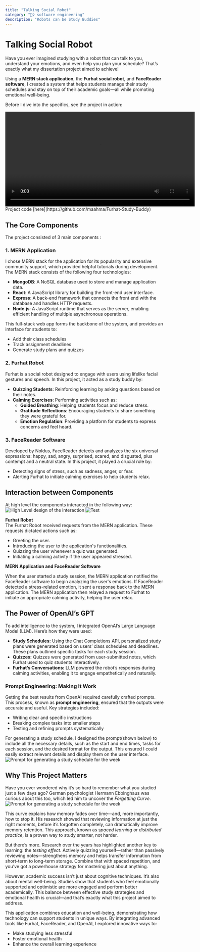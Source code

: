 ```yaml
---
title: "Talking Social Robot"
category: "🧚‍♀️ software engineering"
description: "Robots can be Study Buddies"
---
```


# Talking Social Robot

Have you ever imagined studying with a robot that can talk to you, understand your emotions, and even help you plan your schedule? That’s exactly what my dissertation project aimed to achieve!

Using a **MERN stack application**, the **Furhat social robot**, and **FaceReader software**, I created a system that helps students manage their study schedules and stay on top of their academic goals—all while promoting emotional well-being. 

Before I dive into the specifics, see the project in action:

<video controls width="600">
  <source src="post-imgs/FurhatDemo.mp4" type="video/mp4">
  Your browser does not support the video tag.
</video>
Project code [here](https://github.com/maahma/Furhat-Study-Buddy)

## **The Core Components**
The project consisted of 3 main components :

### **1. MERN Application**
I chose MERN stack for the application for its popularity and extensive community support, which provided helpful tutorials during development. The MERN stack consists of the following four technologies:
- **MongoDB**: A NoSQL database used to store and manage application data.
- **React**: A JavaScript library for building the front-end user interface.
- **Express**: A back-end framework that connects the front end with the database and handles HTTP requests.
- **Node.js**: A JavaScript runtime that serves as the server, enabling efficient handling of multiple asynchronous operations.

This full-stack web app forms the backbone of the system, and provides an interface for students to:
- Add their class schedules
- Track assignment deadlines
- Generate study plans and quizzes

### **2. Furhat Robot**
Furhat is a social robot designed to engage with users using lifelike facial gestures and speech. In this project, it acted as a study buddy by:
- **Quizzing Students**: Reinforcing learning by asking questions based on their notes.
- **Calming Exercises**: Performing activities such as:
    - **Guided Breathing**: Helping students focus and reduce stress.
    - **Gratitude Reflections**: Encouraging students to share something they were grateful for.
    - **Emotion Regulation**: Providing a platform for students to express concerns and feel heard.

### **3. FaceReader Software**
Developed by Noldus, FaceReader detects and analyzes the six universal expressions: happy, sad, angry, surprised, scared, and disgusted, plus contempt and a neutral state. In this project, it played a crucial role by:
- Detecting signs of stress, such as sadness, anger, or fear.
- Alerting Furhat to initiate calming exercises to help students relax.

## Interaction between Components
At high level the components interacted in the following way:
![High Level design of the interaction](/post-imgs/high-level-design.png)
![Test](/images/profile-pic.png)

<!-- <Image src="post-imgs/high-level-design.png" alt="High Level design of the interaction" width="700" > -->
**Furhat Robot**  
The Furhat Robot received requests from the MERN application. These requests dictated actions such as:

- Greeting the user.
- Introducing the user to the application's functionalities.
- Quizzing the user whenever a quiz was generated.
- Initiating a calming activity if the user appeared stressed.

**MERN Application and FaceReader Software**

When the user started a study session, the MERN application notified the FaceReader software to begin analyzing the user's emotions. If FaceReader detected a stress-related emotion, it sent a response back to the MERN application. The MERN application then relayed a request to Furhat to initiate an appropriate calming activity, helping the user relax.

## **The Power of OpenAI’s GPT**
To add intelligence to the system, I integrated OpenAI’s Large Language Model (LLM). Here’s how they were used:
- **Study Schedules:** Using the Chat Completions API, personalized study plans were generated based on users’ class schedules and deadlines. These plans outlined specific tasks for each study session.
- **Quizzes:** Quizzes were generated from user-submitted notes, which Furhat used to quiz students interactively.
- **Furhat’s Conversations:** LLM powered the robot’s responses during calming activities, enabling it to engage empathetically and naturally.

### **Prompt Engineering: Making It Work**
Getting the best results from OpenAI required carefully crafted prompts. This process, known as **prompt engineering**, ensured that the outputs were accurate and useful. Key strategies included:
- Writing clear and specific instructions
- Breaking complex tasks into smaller steps
- Testing and refining prompts systematically

For generating a study schedule, I designed the prompt(shown below) to include all the necessary details, such as the start and end times, tasks for each session, and the desired format for the output. This ensured I could easily extract relevant details and display them on the user interface. 
![Prompt for generating a study schedule for the week](post-imgs/final-prompt.png)
<!-- <Image src="post-imgs/final-prompt.png" alt="Prompt for generating a study schedule for the week" width="700" > -->

## **Why This Project Matters**
Have you ever wondered why it’s so hard to remember what you studied just a few days ago? German psychologist Hermann Ebbinghaus was curious about this too, which led him to uncover the _Forgetting Curve_.
![Prompt for generating a study schedule for the week](post-imgs/forgetting-curve.png)
<!-- <Image src="post-imgs/forgetting-curve.png" alt="Prompt for generating a study schedule for the week" width="400" > -->

This curve explains how memory fades over time—and, more importantly, how to stop it. His research showed that reviewing information at just the right moments, before it’s forgotten completely, can dramatically improve memory retention. This approach, known as _spaced learning_ or _distributed practice_, is a proven way to study smarter, not harder.

But there’s more. Research over the years has highlighted another key to learning: the _testing effect_. Actively quizzing yourself—rather than passively reviewing notes—strengthens memory and helps transfer information from short-term to long-term storage. Combine that with spaced repetition, and you’ve got a powerhouse strategy for mastering just about anything.

However, academic success isn’t just about cognitive techniques. It’s also about mental well-being. Studies show that students who feel emotionally supported and optimistic are more engaged and perform better academically. This balance between effective study strategies and emotional health is crucial—and that’s exactly what this project aimed to address.

This application combines education and well-being, demonstrating how technology can support students in unique ways. By integrating advanced tools like Furhat, FaceReader, and OpenAI, I explored innovative ways to:
- Make studying less stressful
- Foster emotional health
- Enhance the overall learning experience
